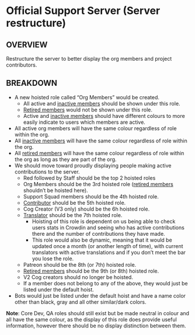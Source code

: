 # Official Support Server (Server restructure)
## OVERVIEW
Restructure the server to better display the org members and project contributors.
## BREAKDOWN
- A new hoisted role called “Org Members” would be created. 
  - All active and [inactive members](https://github.com/orgs/Cog-Creators/teams/inactive-org-members) should be shown under this role.
  - [Retired members](https://github.com/orgs/Cog-Creators/teams/retired-org-members) would not be shown under this role.
  - Active and [inactive members](https://github.com/orgs/Cog-Creators/teams/inactive-org-members) should have different colours to more easily indicate to users which members are active.
- All active org members will have the same colour regardless of role within the org.
- All [inactive members](https://github.com/orgs/Cog-Creators/teams/inactive-org-members) will have the same colour regardless of role within the org.
- All [retired members](https://github.com/orgs/Cog-Creators/teams/retired-org-members) will have the same colour regardless of role within the org as long as they are part of the org.
- We should move toward proudly displaying people making active contributions to the server.
  - Red followed by Staff should be the top 2 hoisted roles
  - Org Members should be the 3rd hoisted role ([retired members](https://github.com/orgs/Cog-Creators/teams/retired-org-members) shouldn’t be hoisted here).
  - Support Squad members should be the 4th hoisted role.
  - [Contributor](https://github.com/Cog-Creators/Red-DiscordBot/graphs/contributors) should be the 5th hoisted role.
  - Cog Creator (V3 only) should be the 6h hoisted role.
  - [Translator](https://crowdin.com/project/red-discordbot/activity_stream) should be the 7th hoisted role.
    - Hoisting of this role is dependent on us being able to check users stats in Crowdin and seeing who has active contributions there and the number of contributions they have made.
    - This role would also be dynamic, meaning that it would be updated once a month (or another length of time), with current translators with active translations and if you don’t meet the bar you lose the role.
  - Patreon should be the 8th (or 7th) hoisted role.
  - [Retired members](https://github.com/orgs/Cog-Creators/teams/retired-org-members) should be the 9th (or 8th) hoisted role.
  - V2 Cog creators should no longer be hoisted.
  - If a member does not belong to any of the above, they would just be listed under the default hoist.
- Bots would just be listed under the default hoist and have a name color other than black, gray and all other similar/dark colors.

**Note**: Core Dev, QA roles should still exist but be made neutral in colour and all have the same colour, as the display of this role does provide useful information, however there should be no display distinction between them.
